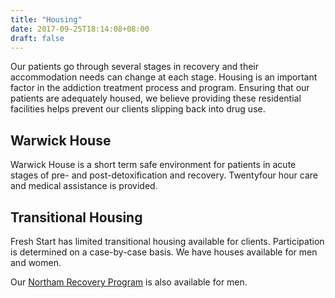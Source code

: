 ```yaml
---
title: "Housing"
date: 2017-09-25T18:14:08+08:00
draft: false
---
```


Our patients go through several stages in recovery and their accommodation needs can change at each stage. Housing is an important factor in the addiction treatment process and program. Ensuring that our patients are adequately housed, we believe providing these residential facilities helps prevent our clients slipping back into drug use.

## Warwick House

Warwick House is a short term safe environment for patients in acute stages of pre- and post-detoxification and recovery. Twentyfour hour care and medical assistance is provided.

## Transitional Housing

Fresh Start has limited transitional housing available for clients. Participation is determined on a case-by-case basis. We have houses available for men and women.

Our [Northam Recovery Program](/services/rehabilitation) is also available for men.

